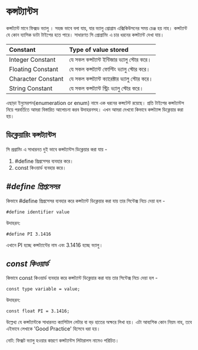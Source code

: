 # কন্সট্যান্টস

কন্সট্যান্ট মানে ফিক্সড ভ্যালু । সহজ ভাবে বলা যায়, যার ভ্যালু প্রোগ্রাম এক্সিকিউসনের সময় চেঞ্জ হয় নাহ। কন্সট্যান্ট যে কোন ব্যাসিক ডাটা টাইপের হতে পারে। সাধারণত সি প্রোগ্রামিং এ চার ধরনের কন্সট্যান্ট দেখা যায়।

| Constant | Type of value stored |
| :--- | :--- |
| Integer Constant | যে সকল কন্সট্যান্ট ইন্টিজার ভ্যালু স্টোর করে। |
| Floating Constant | যে সকল কন্সট্যান্ট ফোল্টিং ভ্যালু স্টোর করে। |
| Character Constant | যে সকল কন্সট্যান্ট ক্যারেক্টার ভ্যালু স্টোর করে। |
| String Constant | যে সকল কন্সট্যান্ট স্ট্রিং ভ্যালু স্টোর করে। |

এছাড়া ইনুমেরশন\(enumeration or enum\) নামে এক ধরনের কন্সটেন্ট রয়েছে। প্রতি টাইপের কন্সট্যান্টস নিয়ে পরবর্তিতে আমরা বিস্তারিত আলোচনা করব উদাহরনসহ। এখন আমরা দেখবো কিভাবে কন্সট্যান্স ডিক্লেয়ার করা হয়।

## ডিক্লেয়ারিং কন্সট্যান্টস

সি প্রগ্রামিং এ সাধারনত দুই ভাবে কন্সট্যান্টস ডিক্লেয়ার করা যায় -

1. \#define প্রিপ্রসেসর ব্যবহার করে। 
2. const কিওয়ার্ড ব্যবহার করে। 

## _\#define প্রিপ্রসেসর_

কিভাবে \#define প্রিপ্রসেসর ব্যবহার করে কন্সট্যান্ট ডিক্লেয়ার করা যায় তার সিন্টেক্স নিচে দেয়া হল -

```text
#define identifier value
```

উদাহরন:

```text
#define PI 3.1416
```

এখানে PI হচ্ছে কন্সট্যান্টের নাম এবং 3.1416 হচ্ছে ভ্যালু।

## _const কিওয়ার্ড_

কিভাবে const কিওয়ার্ড ব্যবহার করে কন্সট্যান্ট ডিক্লেয়ার করা যায় তার সিন্টেক্স নিচে দেয়া হল -

```text
const type variable = value;
```

উদাহরন:

```text
const float PI = 3.1416;
```

উল্লেখ্য যে কন্সট্যান্টকে সাধারনত ক্যাপিটাল লেটার বা বড় হাতের অক্ষরে লিখা হয়। এটা আব্যশিক কোন নিয়ম নাহ, তবে এইভাবে লেখাকে 'Good Practice' হিসেবে ধরা হয়।

নোট: ফিক্সট ভ্যালু হওয়ার কারণে কন্সট্যান্টস লিটারালস নামেও পরিচিত।

